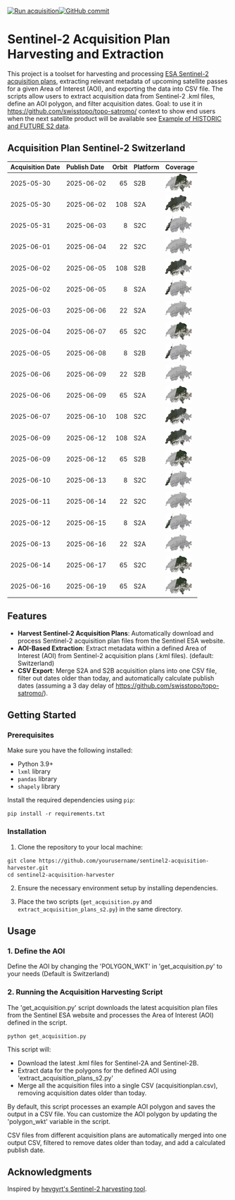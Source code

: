 [![Run acquisition](https://github.com/davidoesch/Sentinel-2-Acquisition-Plan-Harvesting/actions/workflows/run_acquisition.yml/badge.svg)](https://github.com/davidoesch/Sentinel-2-Acquisition-Plan-Harvesting/actions/workflows/run_acquisition.yml)[![GitHub commit](https://img.shields.io/github/last-commit/davidoesch/Sentinel-2-Acquisition-Plan-Harvesting)](https://github.com/davidoesch/Sentinel-2-Acquisition-Plan-Harvesting/commits/main)

# Sentinel-2 Acquisition Plan Harvesting and Extraction

This project is a toolset for harvesting and processing [ESA Sentinel-2 acquisition plans](https://sentinel.esa.int/web/sentinel/copernicus/sentinel-2/acquisition-plans), extracting relevant metadata of upcoming satellite passes for a given Area of Interest (AOI), and exporting the data into CSV file. The scripts allow users to extract acquisition data from Sentinel-2 .kml files, define an AOI polygon, and filter acquisition dates. Goal: to use it in https://github.com/swisstopo/topo-satromo/ context to show end users when the next satellite product will be available see [Example of HISTORIC and FUTURE S2 data](https://davidoesch.github.io/Sentinel-2-Acquisition-Plan-Harvesting/calendar.html).

## Acquisition Plan Sentinel-2 Switzerland
| Acquisition Date   | Publish Date   |   Orbit | Platform   | Coverage                    |
|:-------------------|:---------------|--------:|:-----------|:----------------------------|
| 2025-05-30         | 2025-06-02     |      65 | S2B        | ![Coverage](assets/65.png)  |
| 2025-05-30         | 2025-06-02     |     108 | S2A        | ![Coverage](assets/108.png) |
| 2025-05-31         | 2025-06-03     |       8 | S2C        | ![Coverage](assets/8.png)   |
| 2025-06-01         | 2025-06-04     |      22 | S2C        | ![Coverage](assets/22.png)  |
| 2025-06-02         | 2025-06-05     |     108 | S2B        | ![Coverage](assets/108.png) |
| 2025-06-02         | 2025-06-05     |       8 | S2A        | ![Coverage](assets/8.png)   |
| 2025-06-03         | 2025-06-06     |      22 | S2A        | ![Coverage](assets/22.png)  |
| 2025-06-04         | 2025-06-07     |      65 | S2C        | ![Coverage](assets/65.png)  |
| 2025-06-05         | 2025-06-08     |       8 | S2B        | ![Coverage](assets/8.png)   |
| 2025-06-06         | 2025-06-09     |      22 | S2B        | ![Coverage](assets/22.png)  |
| 2025-06-06         | 2025-06-09     |      65 | S2A        | ![Coverage](assets/65.png)  |
| 2025-06-07         | 2025-06-10     |     108 | S2C        | ![Coverage](assets/108.png) |
| 2025-06-09         | 2025-06-12     |     108 | S2A        | ![Coverage](assets/108.png) |
| 2025-06-09         | 2025-06-12     |      65 | S2B        | ![Coverage](assets/65.png)  |
| 2025-06-10         | 2025-06-13     |       8 | S2C        | ![Coverage](assets/8.png)   |
| 2025-06-11         | 2025-06-14     |      22 | S2C        | ![Coverage](assets/22.png)  |
| 2025-06-12         | 2025-06-15     |       8 | S2A        | ![Coverage](assets/8.png)   |
| 2025-06-13         | 2025-06-16     |      22 | S2A        | ![Coverage](assets/22.png)  |
| 2025-06-14         | 2025-06-17     |      65 | S2C        | ![Coverage](assets/65.png)  |
| 2025-06-16         | 2025-06-19     |      65 | S2A        | ![Coverage](assets/65.png)  |

## Features

- **Harvest Sentinel-2 Acquisition Plans**: Automatically download and process Sentinel-2 acquisition plan files from the Sentinel ESA website.
- **AOI-Based Extraction**: Extract metadata within a defined Area of Interest (AOI) from Sentinel-2 acquisition plans (.kml files). (default: Switzerland)
- **CSV Export**: Merge S2A and S2B  acquisition plans into one CSV file, filter out dates older than today, and automatically calculate publish dates (assuming a 3 day delay of https://github.com/swisstopo/topo-satromo/).

## Getting Started

### Prerequisites

Make sure you have the following installed:

- Python 3.9+
- `lxml` library
- `pandas` library
- `shapely` library

Install the required dependencies using `pip`:

```
pip install -r requirements.txt
```
### Installation
1. Clone the repository to your local machine:

```
git clone https://github.com/yourusername/sentinel2-acquisition-harvester.git
cd sentinel2-acquisition-harvester
```
2. Ensure the necessary environment setup by installing dependencies.

3. Place the two scripts (`get_acquisition.py` and `extract_acquisition_plans_s2.py`) in the same directory.

## Usage
### 1. Define the AOI
Define the AOI by changing the 'POLYGON_WKT' in 'get_acquisition.py' to your needs (Default is Switzerland)

### 2. Running the Acquisition Harvesting Script
The 'get_acquisition.py' script downloads the latest acquisition plan files from the Sentinel ESA website and processes the Area of Interest (AOI) defined in the script.
```
python get_acquisition.py
```
This script will:

- Download the latest .kml files for Sentinel-2A and Sentinel-2B.
- Extract data for the polygons for the defined AOI using  'extract_acquisition_plans_s2.py'
- Merge all the acquisition files into a single CSV (acquisitionplan.csv), removing acquisition dates older than today.

By default, this script processes an example AOI polygon and saves the output in a CSV file. You can customize the AOI polygon by updating the 'polygon_wkt' variable in the script.

CSV files from different acquisition plans are automatically merged into one output CSV, filtered to remove dates older than today, and add a calculated publish date.

## Acknowledgments
Inspired by [hevgyrt's Sentinel-2 harvesting tool](https://github.com/hevgyrt/harvest_sentinel_acquisition_plans/).



